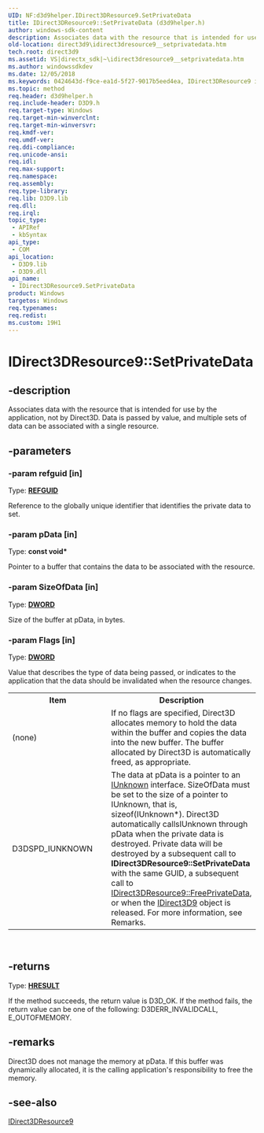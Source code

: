 ```yaml
---
UID: NF:d3d9helper.IDirect3DResource9.SetPrivateData
title: IDirect3DResource9::SetPrivateData (d3d9helper.h)
author: windows-sdk-content
description: Associates data with the resource that is intended for use by the application, not by Direct3D. Data is passed by value, and multiple sets of data can be associated with a single resource.
old-location: direct3d9\idirect3dresource9__setprivatedata.htm
tech.root: direct3d9
ms.assetid: VS|directx_sdk|~\idirect3dresource9__setprivatedata.htm
ms.author: windowssdkdev
ms.date: 12/05/2018
ms.keywords: 0424643d-f9ce-ea1d-5f27-9017b5eed4ea, IDirect3DResource9 interface [Direct3D 9],SetPrivateData method, IDirect3DResource9.SetPrivateData, IDirect3DResource9::SetPrivateData, SetPrivateData, SetPrivateData method [Direct3D 9], SetPrivateData method [Direct3D 9],IDirect3DResource9 interface, d3d9helper/IDirect3DResource9::SetPrivateData, direct3d9.idirect3dresource9__setprivatedata
ms.topic: method
req.header: d3d9helper.h
req.include-header: D3D9.h
req.target-type: Windows
req.target-min-winverclnt: 
req.target-min-winversvr: 
req.kmdf-ver: 
req.umdf-ver: 
req.ddi-compliance: 
req.unicode-ansi: 
req.idl: 
req.max-support: 
req.namespace: 
req.assembly: 
req.type-library: 
req.lib: D3D9.lib
req.dll: 
req.irql: 
topic_type:
 - APIRef
 - kbSyntax
api_type:
 - COM
api_location:
 - D3D9.lib
 - D3D9.dll
api_name:
 - IDirect3DResource9.SetPrivateData
product: Windows
targetos: Windows
req.typenames: 
req.redist: 
ms.custom: 19H1
---
```


# IDirect3DResource9::SetPrivateData


## -description


Associates data with the resource that is intended for use by the application, not by Direct3D. Data is passed by value, and multiple sets of data can be associated with a single resource.


## -parameters




### -param refguid [in]

Type: <b><a href="http://go.microsoft.com/?linkid=9742306">REFGUID</a></b>

Reference to the globally unique identifier that identifies the private data to set.


### -param pData [in]

Type: <b>const void*</b>

Pointer to a buffer that contains the data to be associated with the resource. 


### -param SizeOfData [in]

Type: <b><a href="https://docs.microsoft.com/windows/desktop/WinProg/windows-data-types">DWORD</a></b>

Size of the buffer at pData, in bytes. 


### -param Flags [in]

Type: <b><a href="https://docs.microsoft.com/windows/desktop/WinProg/windows-data-types">DWORD</a></b>

Value that describes the type of data being passed, or indicates to the application that the data should be invalidated when the resource changes. 



<table>
<tr>
<th>Item</th>
<th>Description</th>
</tr>
<tr>
<td width="40%">
<a id="_none_"></a><a id="_NONE_"></a>(none)

</td>
<td width="60%">
If no flags are specified, Direct3D allocates memory to hold the data within the buffer and copies the data into the new buffer. The buffer allocated by Direct3D is automatically freed, as appropriate.

</td>
</tr>
<tr>
<td width="40%">
<a id="D3DSPD_IUNKNOWN"></a><a id="d3dspd_iunknown"></a>D3DSPD_IUNKNOWN

</td>
<td width="60%">
The data at pData is a pointer to an <a href="https://docs.microsoft.com/windows/desktop/api/unknwn/nn-unknwn-iunknown">IUnknown</a> interface. 
SizeOfData must be set to the size of a pointer to IUnknown, that is, sizeof(IUnknown*). Direct3D automatically callsIUnknown through pData when the private data is destroyed. Private data will be destroyed by a subsequent call to <b>IDirect3DResource9::SetPrivateData</b> with the same GUID, a subsequent call to <a href="https://docs.microsoft.com/windows/desktop/api/d3d9helper/nf-d3d9helper-idirect3dresource9-freeprivatedata">IDirect3DResource9::FreePrivateData</a>, or when the <a href="https://docs.microsoft.com/windows/desktop/api/d3d9helper/nn-d3d9helper-idirect3d9">IDirect3D9</a> object is released. For more information, see Remarks.

</td>
</tr>
</table>
 


## -returns



Type: <b><a href="https://docs.microsoft.com/previous-versions/windows/desktop/legacy/hh437604(v=vs.85)">HRESULT</a></b>

If the method succeeds, the return value is D3D_OK. If the method fails, the return value can be one of the following: D3DERR_INVALIDCALL, E_OUTOFMEMORY.




## -remarks



Direct3D does not manage the memory at pData. If this buffer was dynamically allocated, it is the calling application's responsibility to free the memory.




## -see-also




<a href="https://docs.microsoft.com/windows/desktop/api/d3d9helper/nn-d3d9helper-idirect3dresource9">IDirect3DResource9</a>
 

 

